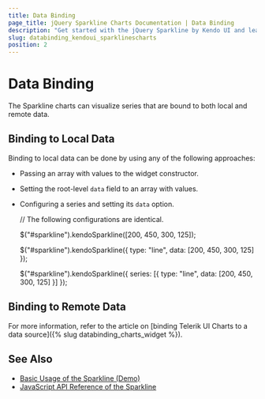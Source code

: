 ```yaml
---
title: Data Binding
page_title: jQuery Sparkline Charts Documentation | Data Binding
description: "Get started with the jQuery Sparkline by Kendo UI and learn how to bind the widget to data."
slug: databinding_kendoui_sparklinescharts
position: 2
---
```


# Data Binding

The Sparkline charts can visualize series that are bound to both local and remote data.

## Binding to Local Data

Binding to local data can be done by using any of the following approaches:

* Passing an array with values to the widget constructor.
* Setting the root-level `data` field to an array with values.
* Configuring a series and setting its `data` option.

    // The following configurations are identical.

    $("#sparkline").kendoSparkline([200, 450, 300, 125]);

    $("#sparkline").kendoSparkline({
        type: "line",
        data: [200, 450, 300, 125]
    });

    $("#sparkline").kendoSparkline({
        series: [{
            type: "line",
            data: [200, 450, 300, 125]
        }]
    });

## Binding to Remote Data

For more information, refer to the article on [binding Telerik UI Charts to a data source]({% slug databinding_charts_widget %}).

## See Also

* [Basic Usage of the Sparkline (Demo)](https://demos.telerik.com/kendo-ui/sparklines/index)
* [JavaScript API Reference of the Sparkline](/api/javascript/dataviz/ui/sparkline)
